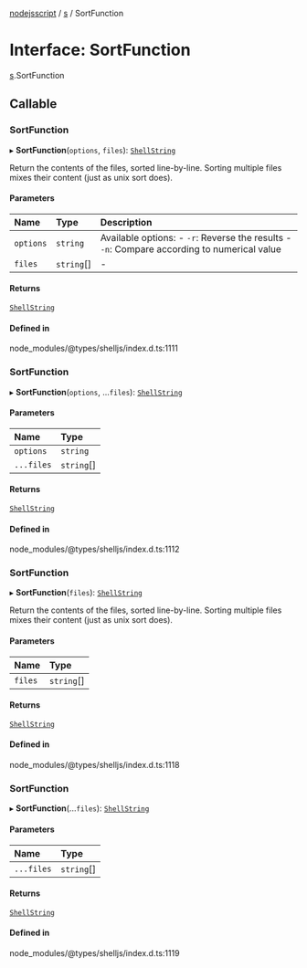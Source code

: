 [nodejsscript](../README.md) / [s](../modules/s.md) / SortFunction

# Interface: SortFunction

[s](../modules/s.md).SortFunction

## Callable

### SortFunction

▸ **SortFunction**(`options`, `files`): [`ShellString`](../modules/s.md#shellstring-1)

Return the contents of the files, sorted line-by-line.
Sorting multiple files mixes their content (just as unix sort does).

#### Parameters

| Name | Type | Description |
| :------ | :------ | :------ |
| `options` | `string` | Available options:        - `-r`: Reverse the results        - `-n`: Compare according to numerical value |
| `files` | `string`[] | - |

#### Returns

[`ShellString`](../modules/s.md#shellstring-1)

#### Defined in

node_modules/@types/shelljs/index.d.ts:1111

### SortFunction

▸ **SortFunction**(`options`, ...`files`): [`ShellString`](../modules/s.md#shellstring-1)

#### Parameters

| Name | Type |
| :------ | :------ |
| `options` | `string` |
| `...files` | `string`[] |

#### Returns

[`ShellString`](../modules/s.md#shellstring-1)

#### Defined in

node_modules/@types/shelljs/index.d.ts:1112

### SortFunction

▸ **SortFunction**(`files`): [`ShellString`](../modules/s.md#shellstring-1)

Return the contents of the files, sorted line-by-line.
Sorting multiple files mixes their content (just as unix sort does).

#### Parameters

| Name | Type |
| :------ | :------ |
| `files` | `string`[] |

#### Returns

[`ShellString`](../modules/s.md#shellstring-1)

#### Defined in

node_modules/@types/shelljs/index.d.ts:1118

### SortFunction

▸ **SortFunction**(...`files`): [`ShellString`](../modules/s.md#shellstring-1)

#### Parameters

| Name | Type |
| :------ | :------ |
| `...files` | `string`[] |

#### Returns

[`ShellString`](../modules/s.md#shellstring-1)

#### Defined in

node_modules/@types/shelljs/index.d.ts:1119
